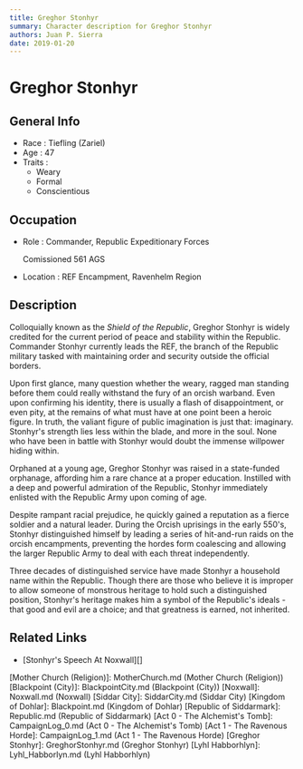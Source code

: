 ```yaml
---
title: Greghor Stonhyr
summary: Character description for Greghor Stonhyr
authors: Juan P. Sierra
date: 2019-01-20
---
```


# Greghor Stonhyr

## General Info

- Race : Tiefling (Zariel)
- Age : 47
- Traits :
    - Weary
    - Formal
    - Conscientious
## Occupation

- Role : Commander, Republic Expeditionary Forces

    Comissioned 561 AGS
    
- Location : REF Encampment, Ravenhelm Region

## Description

Colloquially known as the *Shield of the Republic*, Greghor Stonhyr is widely credited for the current period of peace and stability within the Republic. Commander Stonhyr currently leads the REF, the branch of the Republic military tasked with maintaining order and security outside the official borders.

Upon first glance, many question whether the weary, ragged man standing before them could really withstand the fury of an orcish warband. Even upon confirming his identity, there is usually a flash of disappointment, or even pity, at the remains of what must have at one point been a heroic figure. In truth, the valiant figure of public imagination is just that: imaginary. Stonhyr's strength lies less within the blade, and more in the soul. None who have been in battle with Stonhyr would doubt the immense willpower hiding within.

Orphaned at a young age, Greghor Stonhyr was raised in a state-funded orphanage, affording him a rare chance at a proper education. Instilled with a deep and powerful admiration of the Republic, Stonhyr immediately enlisted with the Republic Army upon coming of age.

Despite rampant racial prejudice, he quickly gained a reputation as a fierce soldier and a natural leader. During the Orcish uprisings in the early 550's, Stonhyr distinguished himself by leading a series of hit-and-run raids on the orcish encampments, preventing the hordes form coalescing and allowing the larger Republic Army to deal with each threat independently.

Three decades of distinguished service have made Stonhyr a household name within the Republic. Though there are those who believe it is improper to allow someone of monstrous heritage to hold such a distinguished position, Stonhyr's heritage makes him a symbol of the Republic's ideals - that good and evil are a choice; and that greatness is earned, not inherited.

## Related Links

- [Stonhyr's Speech At Noxwall][]

[Religion in Tritan]: Religion.md (Religion in Tritan)
[Alchemist&#39;s Journal]: AlchemistJournal.md (Alchemist's Journal)
[Book of Prophesy]: Prophesy.md (Book of Prophesy)
[Gnolls]: Gnolls.md (Gnolls)
[Stonhyr&#39;s Speech at Noxwall]: StonhyrNoxwallSpeech.md (Stonhyr's Speech at Noxwall)
[Timeline]: Timeline.md (Timeline)
[Tritanian Calendar]: Calendar.md (Tritanian Calendar)
[Cult of Five]: CultOfFive.md (Cult of Five)
[Gahrdynyr Trade House]: GahrdynyrTradeHouse.md (Gahrdynyr Trade House)
[Mother Church (Religion)]: MotherChurch.md (Mother Church (Religion))
[Blackpoint (City)]: BlackpointCity.md (Blackpoint (City))
[Noxwall]: Noxwall.md (Noxwall)
[Siddar City]: SiddarCity.md (Siddar City)
[Kingdom of Dohlar]: Blackpoint.md (Kingdom of Dohlar)
[Republic of Siddarmark]: Republic.md (Republic of Siddarmark)
[Act 0 - The Alchemist&#39;s Tomb]: CampaignLog_0.md (Act 0 - The Alchemist's Tomb)
[Act 1 - The Ravenous Horde]: CampaignLog_1.md (Act 1 - The Ravenous Horde)
[Greghor Stonhyr]: GreghorStonhyr.md (Greghor Stonhyr)
[Lyhl Habborhlyn]: Lyhl_Habborlyn.md (Lyhl Habborhlyn)